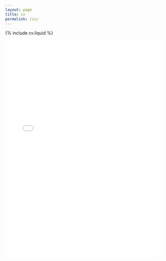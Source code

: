 ```yaml
---
layout: page
title: cv
permalink: /cv/
---
```


{% include cv.liquid %}

<embed src="../assets/pdf/Graduate_Admissions_CV_Spring2024.pdf" width="100%" height="700px" type="application/pdf">
